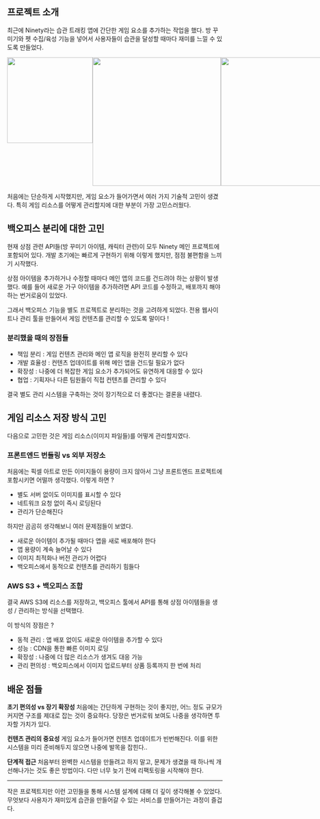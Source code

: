 <h2 id="프로젝트-소개">프로젝트 소개</h2>
<p>최근에 Ninety라는 습관 트래킹 앱에 간단한 게임 요소를 추가하는 작업을 했다. 방 꾸미기와 펫 수집/육성 기능을 넣어서 사용자들이 습관을 달성할 때마다 재미를 느낄 수 있도록 만들었다.</p>
<div style="display: flex;">
  <img src="https://velog.velcdn.com/images/jelog_131/post/47a5bbdc-b750-49d1-a28b-95cc2e5efd92/image.png" width="200" />
  <img src="https://velog.velcdn.com/images/jelog_131/post/2385b1e0-bb44-4bf2-b057-11b016d0f529/image.png" width="300" />
  <img src="https://velog.velcdn.com/images/jelog_131/post/cfaf0b46-28bd-4ccc-babd-7651af6107c0/image.png" width="300" />
</div>

<p>처음에는 단순하게 시작했지만, 게임 요소가 들어가면서 여러 가지 기술적 고민이 생겼다. 특히 게임 리소스를 어떻게 관리할지에 대한 부분이 가장 고민스러웠다.</p>
<h2 id="백오피스-분리에-대한-고민">백오피스 분리에 대한 고민</h2>
<p>현재 상점 관련 API들(방 꾸미기 아이템, 캐릭터 관련)이 모두 Ninety 메인 프로젝트에 포함되어 있다. 개발 초기에는 빠르게 구현하기 위해 이렇게 했지만, 점점 불편함을 느끼기 시작했다.</p>
<p>상점 아이템을 추가하거나 수정할 때마다 메인 앱의 코드를 건드려야 하는 상황이 발생했다. 예를 들어 새로운 가구 아이템을 추가하려면 API 코드를 수정하고, 배포까지 해야 하는 번거로움이 있었다.</p>
<p>그래서 백오피스 기능을 별도 프로젝트로 분리하는 것을 고려하게 되었다. 전용 웹사이트나 관리 툴을 만들어서 게임 컨텐츠를 관리할 수 있도록 말이다 ! </p>
<h3 id="분리했을-때의-장점들">분리했을 때의 장점들</h3>
<ul>
<li>책임 분리 : 게임 컨텐츠 관리와 메인 앱 로직을 완전히 분리할 수 있다</li>
<li>개발 효율성 : 컨텐츠 업데이트를 위해 메인 앱을 건드릴 필요가 없다</li>
<li>확장성 : 나중에 더 복잡한 게임 요소가 추가되어도 유연하게 대응할 수 있다</li>
<li>협업 : 기획자나 다른 팀원들이 직접 컨텐츠를 관리할 수 있다</li>
</ul>
<p>결국 별도 관리 시스템을 구축하는 것이 장기적으로 더 좋겠다는 결론을 내렸다.</p>
<h2 id="게임-리소스-저장-방식-고민">게임 리소스 저장 방식 고민</h2>
<p>다음으로 고민한 것은 게임 리소스(이미지 파일들)를 어떻게 관리할지였다.</p>
<h3 id="프론트엔드-번들링-vs-외부-저장소">프론트엔드 번들링 vs 외부 저장소</h3>
<p>처음에는 픽셀 아트로 만든 이미지들이 용량이 크지 않아서 그냥 프론트엔드 프로젝트에 포함시키면 어떨까 생각했다. 이렇게 하면 ?</p>
<ul>
<li>별도 서버 없이도 이미지를 표시할 수 있다</li>
<li>네트워크 요청 없이 즉시 로딩된다</li>
<li>관리가 단순해진다</li>
</ul>
<p>하지만 곰곰히 생각해보니 여러 문제점들이 보였다.</p>
<ul>
<li>새로운 아이템이 추가될 때마다 앱을 새로 배포해야 한다</li>
<li>앱 용량이 계속 늘어날 수 있다</li>
<li>이미지 최적화나 버전 관리가 어렵다</li>
<li>백오피스에서 동적으로 컨텐츠를 관리하기 힘들다</li>
</ul>
<h3 id="aws-s3--백오피스-조합">AWS S3 + 백오피스 조합</h3>
<p>결국 AWS S3에 리소스를 저장하고, 백오피스 툴에서 API를 통해 상점 아이템들을 생성 / 관리하는 방식을 선택했다.</p>
<p>이 방식의 장점은 ? </p>
<ul>
<li>동적 관리 : 앱 배포 없이도 새로운 아이템을 추가할 수 있다</li>
<li>성능 : CDN을 통한 빠른 이미지 로딩</li>
<li>확장성 : 나중에 더 많은 리소스가 생겨도 대응 가능</li>
<li>관리 편의성 : 백오피스에서 이미지 업로드부터 상품 등록까지 한 번에 처리</li>
</ul>
<h2 id="배운-점들">배운 점들</h2>
<p><strong>초기 편의성 vs 장기 확장성</strong>
처음에는 간단하게 구현하는 것이 좋지만, 어느 정도 규모가 커지면 구조를 제대로 잡는 것이 중요하다. 당장은 번거로워 보여도 나중을 생각하면 투자할 가치가 있다.</p>
<p><strong>컨텐츠 관리의 중요성</strong>
게임 요소가 들어가면 컨텐츠 업데이트가 빈번해진다. 이를 위한 시스템을 미리 준비해두지 않으면 나중에 발목을 잡힌다..</p>
<p><strong>단계적 접근</strong>
처음부터 완벽한 시스템을 만들려고 하지 말고, 문제가 생겼을 때 하나씩 개선해나가는 것도 좋은 방법이다. 다만 너무 늦기 전에 리팩토링을 시작해야 한다.</p>
<hr />
<p>작은 프로젝트지만 이런 고민들을 통해 시스템 설계에 대해 더 깊이 생각해볼 수 있었다. 무엇보다 사용자가 재미있게 습관을 만들어갈 수 있는 서비스를 만들어가는 과정이 즐겁다.</p>